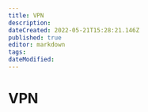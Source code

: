 ```yaml
---
title: VPN
description: 
dateCreated: 2022-05-21T15:28:21.146Z
published: true
editor: markdown
tags: 
dateModified: 
---
```

# VPN